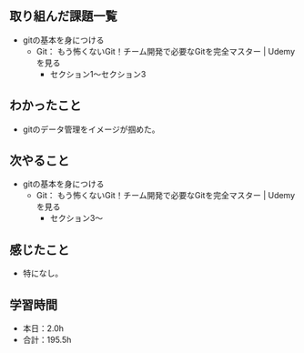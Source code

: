 ## 取り組んだ課題一覧
- gitの基本を身につける
  - Git： もう怖くないGit！チーム開発で必要なGitを完全マスター | 
Udemy　を見る
    - セクション1〜セクション3
## わかったこと
-  gitのデータ管理をイメージが掴めた。
## 次やること
- gitの基本を身につける
  - Git： もう怖くないGit！チーム開発で必要なGitを完全マスター | 
Udemy　を見る
    - セクション3〜
## 感じたこと
- 特になし。
## 学習時間
- 本日：2.0h
- 合計：195.5h